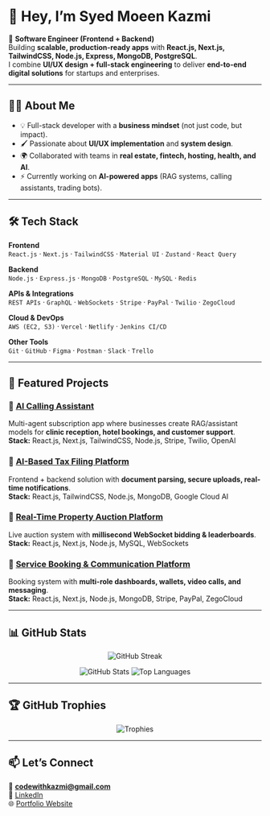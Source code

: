 # 👋 Hey, I’m Syed Moeen Kazmi  

🚀 **Software Engineer (Frontend + Backend)**  
Building **scalable, production-ready apps** with **React.js, Next.js, TailwindCSS, Node.js, Express, MongoDB, PostgreSQL**.  
I combine **UI/UX design + full-stack engineering** to deliver **end-to-end digital solutions** for startups and enterprises.  

---

## 🧑‍💻 About Me  
- 💡 Full-stack developer with a **business mindset** (not just code, but impact).  
- 🖌️ Passionate about **UI/UX implementation** and **system design**.  
- 🌍 Collaborated with teams in **real estate, fintech, hosting, health, and AI**.  
- ⚡ Currently working on **AI-powered apps** (RAG systems, calling assistants, trading bots).  

---

## 🛠️ Tech Stack  

**Frontend**  
`React.js` · `Next.js` · `TailwindCSS` · `Material UI` · `Zustand` · `React Query`  

**Backend**  
`Node.js` · `Express.js` · `MongoDB` · `PostgreSQL` · `MySQL` · `Redis`  

**APIs & Integrations**  
`REST APIs` · `GraphQL` · `WebSockets` · `Stripe` · `PayPal` · `Twilio` · `ZegoCloud`  

**Cloud & DevOps**  
`AWS (EC2, S3)` · `Vercel` · `Netlify` · `Jenkins CI/CD`  

**Other Tools**  
`Git` · `GitHub` · `Figma` · `Postman` · `Slack` · `Trello`  

---

## 💼 Featured Projects  

### 🔹 [AI Calling Assistant](#)  
Multi-agent subscription app where businesses create RAG/assistant models for **clinic reception, hotel bookings, and customer support**.  
**Stack:** React.js, Next.js, TailwindCSS, Node.js, Stripe, Twilio, OpenAI  

### 🔹 [AI-Based Tax Filing Platform](#)  
Frontend + backend solution with **document parsing, secure uploads, real-time notifications**.  
**Stack:** React.js, TailwindCSS, Node.js, MongoDB, Google Cloud AI  

### 🔹 [Real-Time Property Auction Platform](#)  
Live auction system with **millisecond WebSocket bidding & leaderboards**.  
**Stack:** React.js, Next.js, Node.js, MySQL, WebSockets  

### 🔹 [Service Booking & Communication Platform](#)  
Booking system with **multi-role dashboards, wallets, video calls, and messaging**.  
**Stack:** React.js, Next.js, Node.js, MongoDB, Stripe, PayPal, ZegoCloud  

---

## 📊 GitHub Stats  

<p align="center">
  <img src="https://github-readme-streak-stats.herokuapp.com/?user=Moeen-Kazmi369&theme=tokyonight" alt="GitHub Streak" />
</p>

<p align="center">
  <img src="https://github-readme-stats.vercel.app/api?username=Moeen-Kazmi369&show_icons=true&theme=tokyonight" alt="GitHub Stats" />
  <img src="https://github-readme-stats.vercel.app/api/top-langs/?username=Moeen-Kazmi369&layout=compact&theme=tokyonight" alt="Top Languages" />
</p>

---

## 🏆 GitHub Trophies  

<p align="center">
  <img src="https://github-profile-trophy.vercel.app/?username=Moeen-Kazmi369&theme=onedark&margin-w=10&margin-h=10&row=1" alt="Trophies" />
</p>

---

## 📫 Let’s Connect  

📧 **codewithkazmi@gmail.com**  
💼 [LinkedIn](https://www.linkedin.com/in/syed-moeen-kazmi-b91421280)  
🌐 [Portfolio Website](https://my-portfolio-two-jade-30.vercel.app)  
